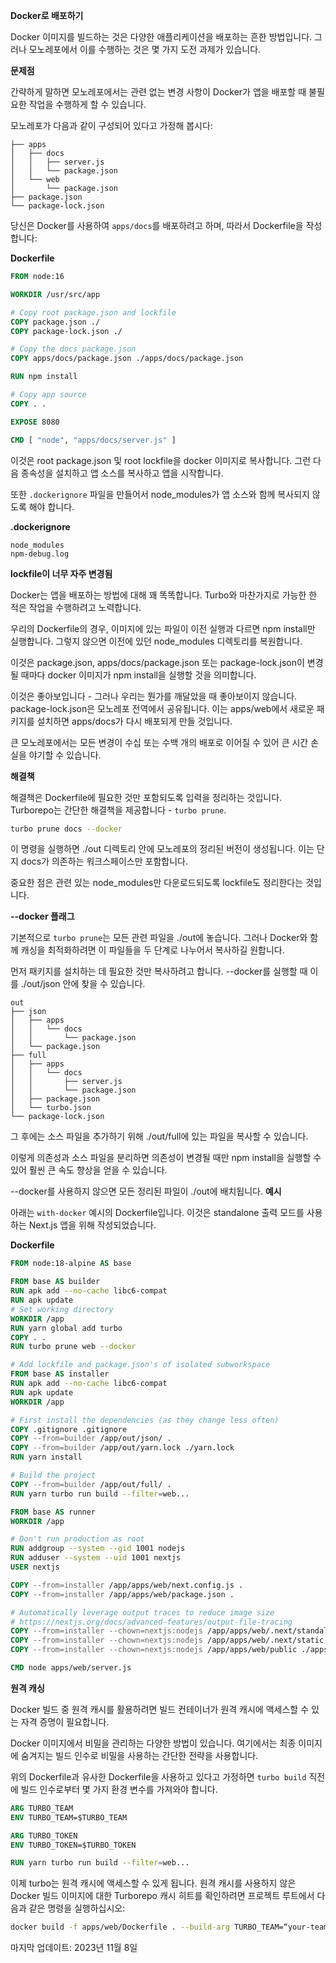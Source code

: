 **Docker로 배포하기**

Docker 이미지를 빌드하는 것은 다양한 애플리케이션을 배포하는 흔한 방법입니다. 그러나 모노레포에서 이를 수행하는 것은 몇 가지 도전 과제가 있습니다.

**문제점**

간략하게 말하면 모노레포에서는 관련 없는 변경 사항이 Docker가 앱을 배포할 때 불필요한 작업을 수행하게 할 수 있습니다.

모노레포가 다음과 같이 구성되어 있다고 가정해 봅시다:

```plaintext
├── apps
│   ├── docs
│   │   ├── server.js
│   │   └── package.json
│   └── web
│       └── package.json
├── package.json
└── package-lock.json
```

당신은 Docker를 사용하여 `apps/docs`를 배포하려고 하며, 따라서 Dockerfile을 작성합니다:

**Dockerfile**

```dockerfile
FROM node:16

WORKDIR /usr/src/app

# Copy root package.json and lockfile
COPY package.json ./
COPY package-lock.json ./

# Copy the docs package.json
COPY apps/docs/package.json ./apps/docs/package.json

RUN npm install

# Copy app source
COPY . .

EXPOSE 8080

CMD [ "node", "apps/docs/server.js" ]
```

이것은 root package.json 및 root lockfile을 docker 이미지로 복사합니다. 그런 다음 종속성을 설치하고 앱 소스를 복사하고 앱을 시작합니다.

또한 `.dockerignore` 파일을 만들어서 node_modules가 앱 소스와 함께 복사되지 않도록 해야 합니다.

**.dockerignore**

```
node_modules
npm-debug.log
```

**lockfile이 너무 자주 변경됨**

Docker는 앱을 배포하는 방법에 대해 꽤 똑똑합니다. Turbo와 마찬가지로 가능한 한 적은 작업을 수행하려고 노력합니다.

우리의 Dockerfile의 경우, 이미지에 있는 파일이 이전 실행과 다르면 npm install만 실행합니다. 그렇지 않으면 이전에 있던 node_modules 디렉토리를 복원합니다.

이것은 package.json, apps/docs/package.json 또는 package-lock.json이 변경될 때마다 docker 이미지가 npm install을 실행할 것을 의미합니다.

이것은 좋아보입니다 - 그러나 우리는 뭔가를 깨달았을 때 좋아보이지 않습니다. package-lock.json은 모노레포 전역에서 공유됩니다. 이는 apps/web에서 새로운 패키지를 설치하면 apps/docs가 다시 배포되게 만들 것입니다.

큰 모노레포에서는 모든 변경이 수십 또는 수백 개의 배포로 이어질 수 있어 큰 시간 손실을 야기할 수 있습니다.

**해결책**

해결책은 Dockerfile에 필요한 것만 포함되도록 입력을 정리하는 것입니다. Turborepo는 간단한 해결책을 제공합니다 - `turbo prune`.

```bash
turbo prune docs --docker
```

이 명령을 실행하면 ./out 디렉토리 안에 모노레포의 정리된 버전이 생성됩니다. 이는 단지 docs가 의존하는 워크스페이스만 포함합니다.

중요한 점은 관련 있는 node_modules만 다운로드되도록 lockfile도 정리한다는 것입니다.

**--docker 플래그**

기본적으로 `turbo prune`는 모든 관련 파일을 ./out에 놓습니다. 그러나 Docker와 함께 캐싱을 최적화하려면 이 파일들을 두 단계로 나누어서 복사하길 원합니다.

먼저 패키지를 설치하는 데 필요한 것만 복사하려고 합니다. --docker를 실행할 때 이를 ./out/json 안에 찾을 수 있습니다.

```plaintext
out
├── json
│   ├── apps
│   │   └── docs
│   │       └── package.json
│   └── package.json
├── full
│   ├── apps
│   │   └── docs
│   │       ├── server.js
│   │       └── package.json
│   ├── package.json
│   └── turbo.json
└── package-lock.json
```

그 후에는 소스 파일을 추가하기 위해 ./out/full에 있는 파일을 복사할 수 있습니다.

이렇게 의존성과 소스 파일을 분리하면 의존성이 변경될 때만 npm install을 실행할 수 있어 훨씬 큰 속도 향상을 얻을 수 있습니다.

--docker를 사용하지 않으면 모든 정리된 파일이 ./out에 배치됩니다.
**예시**

아래는 `with-docker` 예시의 Dockerfile입니다. 이것은 standalone 출력 모드를 사용하는 Next.js 앱을 위해 작성되었습니다.

**Dockerfile**

```dockerfile
FROM node:18-alpine AS base

FROM base AS builder
RUN apk add --no-cache libc6-compat
RUN apk update
# Set working directory
WORKDIR /app
RUN yarn global add turbo
COPY . .
RUN turbo prune web --docker

# Add lockfile and package.json's of isolated subworkspace
FROM base AS installer
RUN apk add --no-cache libc6-compat
RUN apk update
WORKDIR /app

# First install the dependencies (as they change less often)
COPY .gitignore .gitignore
COPY --from=builder /app/out/json/ .
COPY --from=builder /app/out/yarn.lock ./yarn.lock
RUN yarn install

# Build the project
COPY --from=builder /app/out/full/ .
RUN yarn turbo run build --filter=web...

FROM base AS runner
WORKDIR /app

# Don't run production as root
RUN addgroup --system --gid 1001 nodejs
RUN adduser --system --uid 1001 nextjs
USER nextjs

COPY --from=installer /app/apps/web/next.config.js .
COPY --from=installer /app/apps/web/package.json .

# Automatically leverage output traces to reduce image size
# https://nextjs.org/docs/advanced-features/output-file-tracing
COPY --from=installer --chown=nextjs:nodejs /app/apps/web/.next/standalone ./
COPY --from=installer --chown=nextjs:nodejs /app/apps/web/.next/static ./apps/web/.next/static
COPY --from=installer --chown=nextjs:nodejs /app/apps/web/public ./apps/web/public

CMD node apps/web/server.js
```

**원격 캐싱**

Docker 빌드 중 원격 캐시를 활용하려면 빌드 컨테이너가 원격 캐시에 액세스할 수 있는 자격 증명이 필요합니다.

Docker 이미지에서 비밀을 관리하는 다양한 방법이 있습니다. 여기에서는 최종 이미지에 숨겨지는 빌드 인수로 비밀을 사용하는 간단한 전략을 사용합니다.

위의 Dockerfile과 유사한 Dockerfile을 사용하고 있다고 가정하면 `turbo build` 직전에 빌드 인수로부터 몇 가지 환경 변수를 가져와야 합니다.

```dockerfile
ARG TURBO_TEAM
ENV TURBO_TEAM=$TURBO_TEAM

ARG TURBO_TOKEN
ENV TURBO_TOKEN=$TURBO_TOKEN

RUN yarn turbo run build --filter=web...
```

이제 turbo는 원격 캐시에 액세스할 수 있게 됩니다. 원격 캐시를 사용하지 않은 Docker 빌드 이미지에 대한 Turborepo 캐시 히트를 확인하려면 프로젝트 루트에서 다음과 같은 명령을 실행하십시오:

```bash
docker build -f apps/web/Dockerfile . --build-arg TURBO_TEAM=“your-team-name” --build-arg TURBO_TOKEN=“your-token“ --no-cache
```

마지막 업데이트: 2023년 11월 8일
